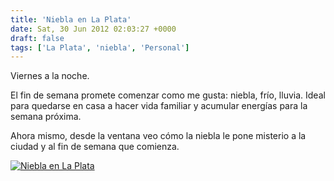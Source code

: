 ```yaml
---
title: 'Niebla en La Plata'
date: Sat, 30 Jun 2012 02:03:27 +0000
draft: false
tags: ['La Plata', 'niebla', 'Personal']
---
```


Viernes a la noche. 

El fin de semana promete comenzar como me gusta: niebla, frío, lluvia. Ideal para quedarse en casa a hacer vida familiar y acumular energías para la semana próxima. 

Ahora mismo, desde la ventana veo cómo la niebla le pone misterio a la ciudad y al fin de semana que comienza.

[![](https://lh4.googleusercontent.com/-6JgUYYqrW6I/T-5bXW3kOKI/AAAAAAAAFa0/F8kr-edw9ps/s640/niebla.jpg "Niebla en La Plata")](https://picasaweb.google.com/lh/photo/e7x8kLjDIU0zw-GtwQn2a9MTjNZETYmyPJy0liipFm0?feat=directlink)
